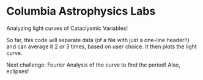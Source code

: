 # Columbia Astrophysics Labs

Analyzing light curves of Cataclysmic Variables!

So far, this code will separate data (of a file with just a one-line header!!) and can average it 2 or 3 times, based on user choice. It then plots the light curve.

Next challenge: Fourier Analysis of the curve to find the period!
Also, eclipses!

